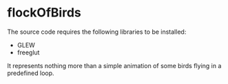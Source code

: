 # flockOfBirds

The source code requires the following libraries to be installed:
- GLEW
- freeglut

It represents nothing more than a simple animation of some birds flying in a predefined loop.
